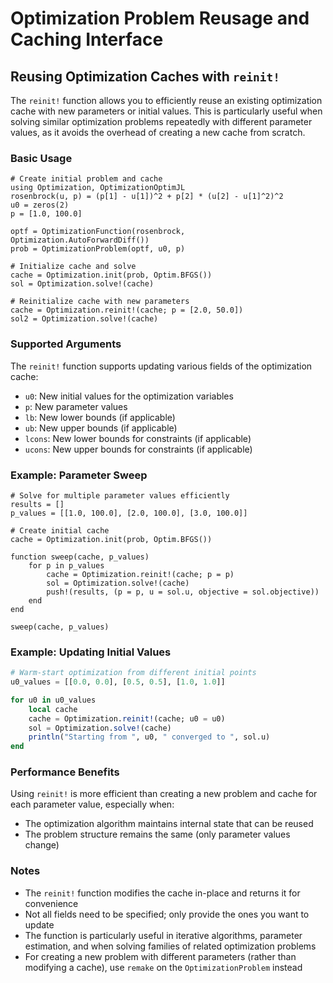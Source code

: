 # Optimization Problem Reusage and Caching Interface

## Reusing Optimization Caches with `reinit!`

The `reinit!` function allows you to efficiently reuse an existing optimization cache with new parameters or initial values. This is particularly useful when solving similar optimization problems repeatedly with different parameter values, as it avoids the overhead of creating a new cache from scratch.

### Basic Usage

```@example reinit
# Create initial problem and cache
using Optimization, OptimizationOptimJL
rosenbrock(u, p) = (p[1] - u[1])^2 + p[2] * (u[2] - u[1]^2)^2
u0 = zeros(2)
p = [1.0, 100.0]

optf = OptimizationFunction(rosenbrock, Optimization.AutoForwardDiff())
prob = OptimizationProblem(optf, u0, p)

# Initialize cache and solve
cache = Optimization.init(prob, Optim.BFGS())
sol = Optimization.solve!(cache)

# Reinitialize cache with new parameters
cache = Optimization.reinit!(cache; p = [2.0, 50.0])
sol2 = Optimization.solve!(cache)
```

### Supported Arguments

The `reinit!` function supports updating various fields of the optimization cache:

  - `u0`: New initial values for the optimization variables
  - `p`: New parameter values
  - `lb`: New lower bounds (if applicable)
  - `ub`: New upper bounds (if applicable)
  - `lcons`: New lower bounds for constraints (if applicable)
  - `ucons`: New upper bounds for constraints (if applicable)

### Example: Parameter Sweep

```@example reinit
# Solve for multiple parameter values efficiently
results = []
p_values = [[1.0, 100.0], [2.0, 100.0], [3.0, 100.0]]

# Create initial cache
cache = Optimization.init(prob, Optim.BFGS())

function sweep(cache, p_values)
    for p in p_values
        cache = Optimization.reinit!(cache; p = p)
        sol = Optimization.solve!(cache)
        push!(results, (p = p, u = sol.u, objective = sol.objective))
    end
end

sweep(cache, p_values)
```

### Example: Updating Initial Values

```julia
# Warm-start optimization from different initial points
u0_values = [[0.0, 0.0], [0.5, 0.5], [1.0, 1.0]]

for u0 in u0_values
    local cache
    cache = Optimization.reinit!(cache; u0 = u0)
    sol = Optimization.solve!(cache)
    println("Starting from ", u0, " converged to ", sol.u)
end
```

### Performance Benefits

Using `reinit!` is more efficient than creating a new problem and cache for each parameter value, especially when:

  - The optimization algorithm maintains internal state that can be reused
  - The problem structure remains the same (only parameter values change)

### Notes

  - The `reinit!` function modifies the cache in-place and returns it for convenience
  - Not all fields need to be specified; only provide the ones you want to update
  - The function is particularly useful in iterative algorithms, parameter estimation, and when solving families of related optimization problems
  - For creating a new problem with different parameters (rather than modifying a cache), use `remake` on the `OptimizationProblem` instead
